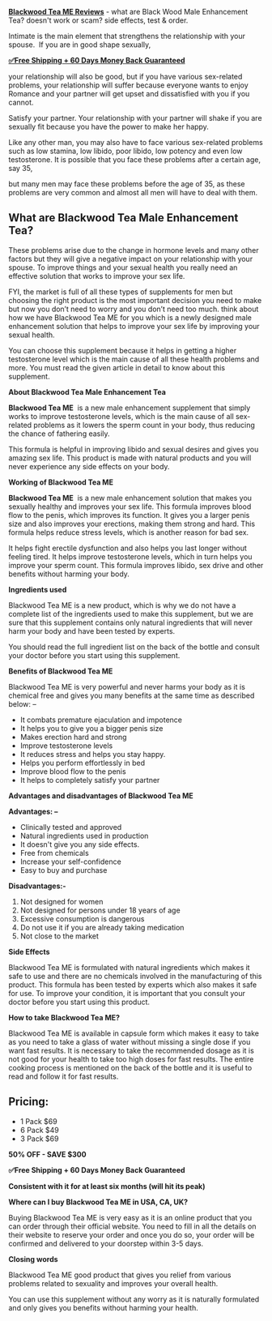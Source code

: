 [**Blackwood Tea ME Reviews**](https://www.facebook.com/groups/975862231274780) - what are Black Wood Male Enhancement Tea? doesn't work or scam? side effects, test & order.

Intimate is the main element that strengthens the relationship with your spouse.  If you are in good shape sexually, 

[**✅Free Shipping + 60 Days Money Back Guaranteed**](https://groups.google.com/g/news-tech/c/JhtWKmvbl8E) 

your relationship will also be good, but if you have various sex-related problems, your relationship will suffer because everyone wants to enjoy Romance and your partner will get upset and dissatisfied with you if you cannot. 

Satisfy your partner. Your relationship with your partner will shake if you are sexually fit because you have the power to make her happy. 

Like any other man, you may also have to face various sex-related problems such as low stamina, low libido, poor libido, low potency and even low testosterone. It is possible that you face these problems after a certain age, say 35, 

but many men may face these problems before the age of 35, as these problems are very common and almost all men will have to deal with them.

**What are Blackwood Tea Male Enhancement Tea?**
------------------------------------------------

These problems arise due to the change in hormone levels and many other factors but they will give a negative impact on your relationship with your spouse. To improve things and your sexual health you really need an effective solution that works to improve your sex life. 

FYI, the market is full of all these types of supplements for men but choosing the right product is the most important decision you need to make but now you don’t need to worry and you don’t need too much. think about how we have Blackwood Tea ME for you which is a newly designed male enhancement solution that helps to improve your sex life by improving your sexual health.

You can choose this supplement because it helps in getting a higher testosterone level which is the main cause of all these health problems and more. You must read the given article in detail to know about this supplement.

**About Blackwood Tea Male Enhancement Tea**

**Blackwood Tea ME**  is a new male enhancement supplement that simply works to improve testosterone levels, which is the main cause of all sex-related problems as it lowers the sperm count in your body, thus reducing the chance of fathering easily. 

This formula is helpful in improving libido and sexual desires and gives you amazing sex life. This product is made with natural products and you will never experience any side effects on your body.

**Working of Blackwood Tea ME**

**Blackwood Tea ME**  is a new male enhancement solution that makes you sexually healthy and improves your sex life. This formula improves blood flow to the penis, which improves its function. It gives you a larger penis size and also improves your erections, making them strong and hard. This formula helps reduce stress levels, which is another reason for bad sex. 

It helps fight erectile dysfunction and also helps you last longer without feeling tired. It helps improve testosterone levels, which in turn helps you improve your sperm count. This formula improves libido, sex drive and other benefits without harming your body.

**Ingredients used**

Blackwood Tea ME is a new product, which is why we do not have a complete list of the ingredients used to make this supplement, but we are sure that this supplement contains only natural ingredients that will never harm your body and have been tested by experts. 

You should read the full ingredient list on the back of the bottle and consult your doctor before you start using this supplement.

**Benefits of Blackwood Tea ME**

Blackwood Tea ME is very powerful and never harms your body as it is chemical free and gives you many benefits at the same time as described below: –

*   It combats premature ejaculation and impotence
*   It helps you to give you a bigger penis size
*   Makes erection hard and strong
*   Improve testosterone levels
*   It reduces stress and helps you stay happy.
*   Helps you perform effortlessly in bed
*   Improve blood flow to the penis
*   It helps to completely satisfy your partner

**Advantages and disadvantages of Blackwood Tea ME**

**Advantages: –**

*   Clinically tested and approved
*   Natural ingredients used in production
*   It doesn't give you any side effects.
*   Free from chemicals
*   Increase your self-confidence
*   Easy to buy and purchase

**Disadvantages:-**

1.  Not designed for women
2.  Not designed for persons under 18 years of age
3.  Excessive consumption is dangerous
4.  Do not use it if you are already taking medication
5.  Not close to the market

**Side Effects**

Blackwood Tea ME is formulated with natural ingredients which makes it safe to use and there are no chemicals involved in the manufacturing of this product. This formula has been tested by experts which also makes it safe for use. To improve your condition, it is important that you consult your doctor before you start using this product.

**How to take Blackwood Tea ME?**

Blackwood Tea ME is available in capsule form which makes it easy to take as you need to take a glass of water without missing a single dose if you want fast results. It is necessary to take the recommended dosage as it is not good for your health to take too high doses for fast results. The entire cooking process is mentioned on the back of the bottle and it is useful to read and follow it for fast results.

**Pricing:**
------------

*   1 Pack $69
*   6 Pack $49
*   3 Pack $69

**50% OFF - SAVE $300**

**✅Free Shipping + 60 Days Money Back Guaranteed**

**Consistent with it for at least six months (will hit its peak)**

**Where can I buy Blackwood Tea ME in USA, CA, UK?**

Buying Blackwood Tea ME is very easy as it is an online product that you can order through their official website. You need to fill in all the details on their website to reserve your order and once you do so, your order will be confirmed and delivered to your doorstep within 3-5 days.

**Closing words**

Blackwood Tea ME good product that gives you relief from various problems related to sexuality and improves your overall health. 

You can use this supplement without any worry as it is naturally formulated and only gives you benefits without harming your health.
